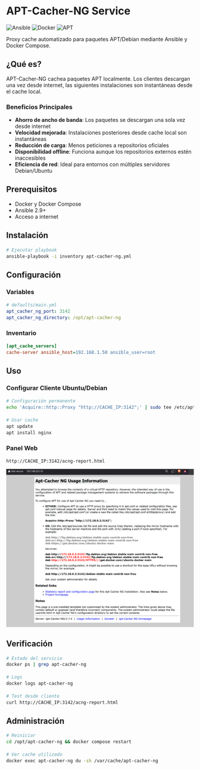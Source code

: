 # APT-Cacher-NG Service

![Ansible](https://img.shields.io/badge/Ansible-Automation-EE0000?style=for-the-badge&logo=ansible&logoColor=white)
![Docker](https://img.shields.io/badge/Docker-Compose-2496ED?style=for-the-badge&logo=docker&logoColor=white)
![APT](https://img.shields.io/badge/APT-Cache-FF6B35?style=for-the-badge&logo=debian&logoColor=white)

Proxy cache automatizado para paquetes APT/Debian mediante Ansible y Docker Compose.

## ¿Qué es?

APT-Cacher-NG cachea paquetes APT localmente. Los clientes descargan una vez desde internet, las siguientes instalaciones son instantáneas desde el cache local.

### Beneficios Principales

- **Ahorro de ancho de banda**: Los paquetes se descargan una sola vez desde internet
- **Velocidad mejorada**: Instalaciones posteriores desde cache local son instantáneas
- **Reducción de carga**: Menos peticiones a repositorios oficiales
- **Disponibilidad offline**: Funciona aunque los repositorios externos estén inaccesibles
- **Eficiencia de red**: Ideal para entornos con múltiples servidores Debian/Ubuntu

## Prerequisitos

- Docker y Docker Compose
- Ansible 2.9+
- Acceso a internet

## Instalación

```bash
# Ejecutar playbook
ansible-playbook -i inventory apt-cacher-ng.yml
```

## Configuración

### Variables

```yaml
# defaults/main.yml
apt_cacher_ng_port: 3142
apt_cacher_ng_directory: /opt/apt-cacher-ng
```

### Inventario

```ini
[apt_cache_servers]
cache-server ansible_host=192.168.1.50 ansible_user=root
```

## Uso

### Configurar Cliente Ubuntu/Debian

```bash
# Configuración permanente
echo 'Acquire::http::Proxy "http://CACHE_IP:3142";' | sudo tee /etc/apt/apt.conf.d/01proxy

# Usar cache
apt update
apt install nginx
```

### Panel Web

```
http://CACHE_IP:3142/acng-report.html
```
![APT](https://github.com/Andherson333333/enterprise-talos-infrastructure/blob/main/images/apt-cacher-ng%20server-1.png)

## Verificación

```bash
# Estado del servicio
docker ps | grep apt-cacher-ng

# Logs
docker logs apt-cacher-ng

# Test desde cliente
curl http://CACHE_IP:3142/acng-report.html
```

## Administración

```bash
# Reiniciar
cd /opt/apt-cacher-ng && docker compose restart

# Ver cache utilizado
docker exec apt-cacher-ng du -sh /var/cache/apt-cacher-ng
```
